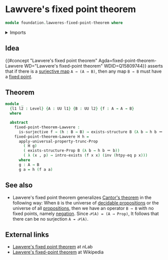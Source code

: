 # Lawvere's fixed point theorem

```agda
module foundation.lawveres-fixed-point-theorem where
```

<details><summary>Imports</summary>

```agda
open import foundation.dependent-pair-types
open import foundation.existential-quantification
open import foundation.function-extensionality
open import foundation.function-extensionality-axiom
open import foundation.propositional-truncations
open import foundation.surjective-maps
open import foundation.universe-levels

open import foundation-core.identity-types
```

</details>

## Idea

{{#concept "Lawvere's fixed point theorem" Agda=fixed-point-theorem-Lawvere WD="Lawvere's fixed-point theorem" WDID=Q15809744}}
asserts that if there is a [surjective map](foundation.surjective-maps.md)
`A → (A → B)`, then any map `B → B` must have a
[fixed point](foundation.fixed-points-endofunctions.md).

## Theorem

```agda
module _
  {l1 l2 : Level} {A : UU l1} {B : UU l2} {f : A → A → B}
  where

  abstract
    fixed-point-theorem-Lawvere :
      is-surjective f → (h : B → B) → exists-structure B (λ b → h b ＝ b)
    fixed-point-theorem-Lawvere H h =
      apply-universal-property-trunc-Prop
        ( H g)
        ( exists-structure-Prop B (λ b → h b ＝ b))
        ( λ (x , p) → intro-exists (f x x) (inv (htpy-eq p x)))
      where
      g : A → B
      g a = h (f a a)
```

## See also

- Lawvere's fixed point theorem generalizes
  [Cantor's theorem](foundation.cantors-theorem.md) in the following way: When
  `B` is the universe of
  [decidable propositions](foundation-core.decidable-propositions.md) or the
  universe of all [propositions](foundation-core.propositions.md), then we have
  an operator `B → B` with no fixed points, namely
  [negation](foundation-core.negation.md). Since `𝒫(A) = (A → Prop)`, It follows
  that there can be no surjection `A ↠ 𝒫(A)`.

## External links

- [Lawvere's fixed point theorem](https://ncatlab.org/nlab/show/Lawvere%27s+fixed+point+theorem)
  at $n$Lab
- [Lawvere's fixed-point theorem](https://en.wikipedia.org/wiki/Lawvere%27s_fixed-point_theorem)
  at Wikipedia
